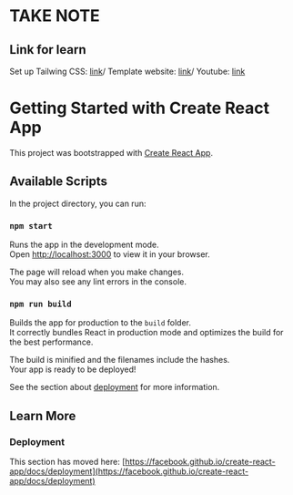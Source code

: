 # TAKE NOTE

## Link for learn
Set up Tailwing CSS: [link](https://tailwindcss.com/docs/installation)/
Template website: [link](https://webflow.com/)/
Youtube: [link](https://www.youtube.com/watch?v=npWpnf664LE&list=PLP6tw4Zpj-RK9PxvjySFM7jc5aNn_RyLX&index=2)

# Getting Started with Create React App

This project was bootstrapped with [Create React App](https://github.com/facebook/create-react-app).

## Available Scripts

In the project directory, you can run:

### `npm start`

Runs the app in the development mode.\
Open [http://localhost:3000](http://localhost:3000) to view it in your browser.

The page will reload when you make changes.\
You may also see any lint errors in the console.

### `npm run build`

Builds the app for production to the `build` folder.\
It correctly bundles React in production mode and optimizes the build for the best performance.

The build is minified and the filenames include the hashes.\
Your app is ready to be deployed!

See the section about [deployment](https://facebook.github.io/create-react-app/docs/deployment) for more information.

## Learn More

### Deployment

This section has moved here: [https://facebook.github.io/create-react-app/docs/deployment](https://facebook.github.io/create-react-app/docs/deployment)




